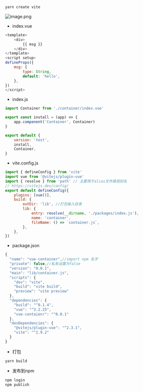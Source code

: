```javascript
yarn create vite 
```
![image.png](https://cdn.nlark.com/yuque/0/2022/png/160008/1650000658061-65e62aff-85c7-458d-8639-993ca1e24dfe.png#clientId=u83be803a-3be0-4&crop=0&crop=0&crop=1&crop=1&from=paste&height=122&id=u7bf8525a&margin=%5Bobject%20Object%5D&name=image.png&originHeight=122&originWidth=348&originalType=binary&ratio=1&rotation=0&showTitle=false&size=30365&status=done&style=none&taskId=u41fbe1a0-2332-4916-87cb-c42b068ad0d&title=&width=348)

- index.vue
```javascript
<template>
    <div>
        {{ msg }}
    </div>
</template>
<script setup>
defineProps({
    msg: {
        type: String,
        default: 'hello',
    },
})
</script>

```

- index.js
```javascript
import Container from './container/index.vue'

export const install = (app) => {
    app.component('Container', Container)
}

export default {
    version: 'test',
    install,
    Container,
}

```

- vite.config.js
```javascript
import { defineConfig } from 'vite'
import vue from '@vitejs/plugin-vue'
import { resolve } from 'path' // 主要用于alias文件路径别名
// https://vitejs.dev/config/
export default defineConfig({
    plugins: [vue()],
    build: {
        outDir: 'lib', //打包输入目录
        lib: {
            entry: resolve(__dirname, './packages/index.js'),
            name: 'container',
            fileName: () => `container.js`,
        },
    },
})

```

- package.json
```javascript
{
  "name": "vue-container",//import npm 名字
  "private": false,//私有设置为false
  "version": "0.0.1",
  "main": "lib/container.js",
  "scripts": {
    "dev": "vite",
    "build": "vite build",
    "preview": "vite preview"
  },
  "dependencies": {
    "build": "^0.1.4",
    "vue": "^3.2.25",
    "vue-contaienr": "^0.0.1"
  },
  "devDependencies": {
    "@vitejs/plugin-vue": "^2.3.1",
    "vite": "^2.9.2"
  }
}
```
+ 打包
  
```
yarn build
```
- 发布到npm
```javascript
npm login
npm publish
```

